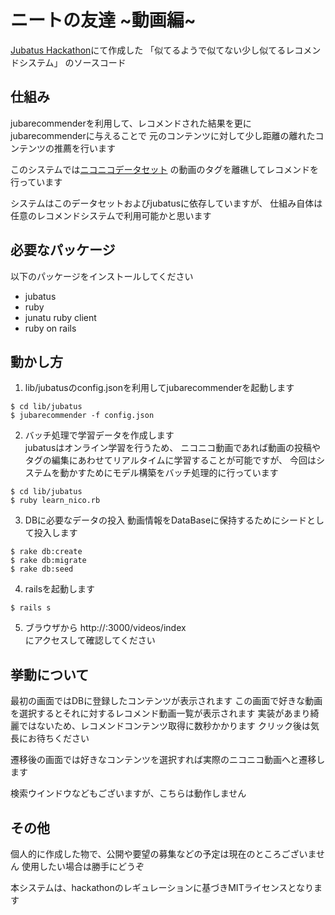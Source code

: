 # ニートの友達 ~動画編~
[Jubatus Hackathon](http://connpass.com/event/8233/)にて作成した
「似てるようで似てない少し似てるレコメンドシステム」
のソースコード

## 仕組み
jubarecommenderを利用して、レコメンドされた結果を更にjubarecommenderに与えることで
元のコンテンツに対して少し距離の離れたコンテンツの推薦を行います

このシステムでは[ニコニコデータセット](http://www.nii.ac.jp/cscenter/idr/nico/nico.html)
の動画のタグを離礁してレコメンドを行っています

システムはこのデータセットおよびjubatusに依存していますが、
仕組み自体は任意のレコメンドシステムで利用可能かと思います

## 必要なパッケージ
以下のパッケージをインストールしてください
* jubatus
* ruby
* junatu ruby client
* ruby on rails

## 動かし方
1. lib/jubatusのconfig.jsonを利用してjubarecommenderを起動します
```
$ cd lib/jubatus
$ jubarecommender -f config.json
```
2. バッチ処理で学習データを作成します  
jubatusはオンライン学習を行うため、
ニコニコ動画であれば動画の投稿やタグの編集にあわせてリアルタイムに学習することが可能ですが、
今回はシステムを動かすためにモデル構築をバッチ処理的に行っています
```
$ cd lib/jubatus
$ ruby learn_nico.rb
```
3. DBに必要なデータの投入
動画情報をDataBaseに保持するためにシードとして投入します
```
$ rake db:create
$ rake db:migrate
$ rake db:seed
```
4. railsを起動します
```
$ rails s
```
5. ブラウザから
http://<hostname>:3000/videos/index  
にアクセスして確認してください

## 挙動について
最初の画面ではDBに登録したコンテンツが表示されます
この画面で好きな動画を選択するとそれに対するレコメンド動画一覧が表示されます
実装があまり綺麗ではないため、レコメンドコンテンツ取得に数秒かかります
クリック後は気長にお待ちください

遷移後の画面では好きなコンテンツを選択すれば実際のニコニコ動画へと遷移します

検索ウインドウなどもございますが、こちらは動作しません

## その他
個人的に作成した物で、公開や要望の募集などの予定は現在のところございません
使用したい場合は勝手にどうぞ

本システムは、hackathonのレギュレーションに基づきMITライセンスとなります
